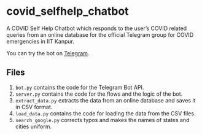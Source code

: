 # covid_selfhelp_chatbot
A COVID Self Help Chatbot which responds to the user’s COVID related queries from an online database for the official Telegram group for COVID emergencies in IIT Kanpur. 

You can try the bot on [Telegram](https://t.me/covid_selfhelp_chatbot). 

## Files

1. `bot.py` contains the code for the Telegram Bot API.  
2. `server.py` contains the code for the flows and the logic of the bot.  
3. `extract_data.py` extracts the data from an online database and saves it in CSV format.  
4. `load_data.py` contains the code for loading the data from the CSV files.  
5. `search_google.py` corrects typos and makes the names of states and cities uniform. 
